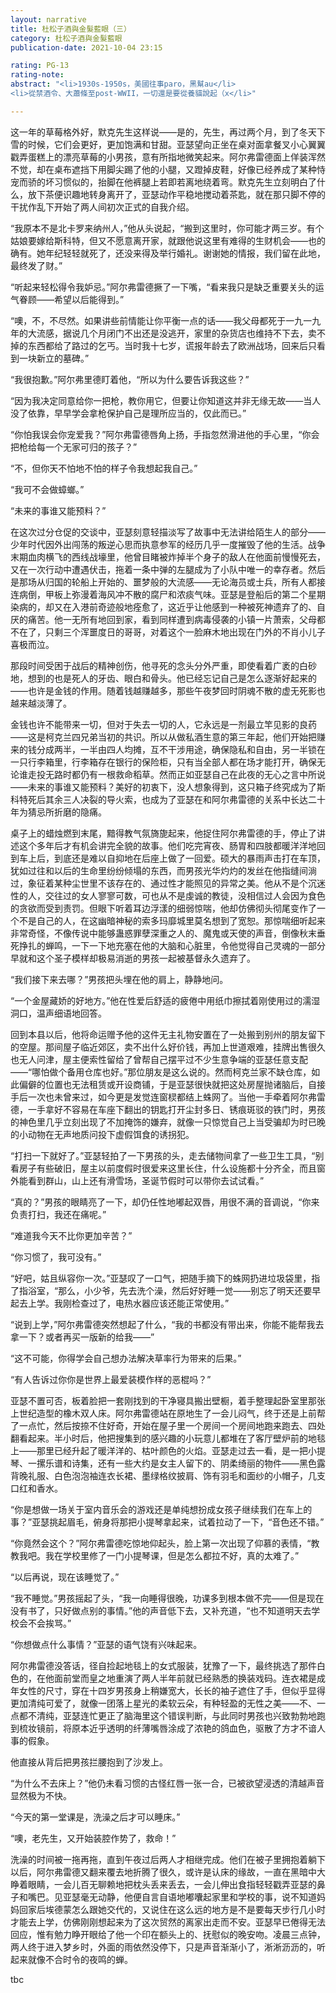 ```yaml
---
layout: narrative
title: 杜松子酒與金髮藍眼（三）
category: 杜松子酒與金髮藍眼
publication-date: 2021-10-04 23:15

rating: PG-13
rating-note:
abstract: "<li>1930s-1950s，美國往事paro，黑幫au</li>
<li>從禁酒令、大蕭條至post-WWII，一切還是要從養貓說起（x</li>"

---
```


这一年的草莓格外好，默克先生这样说——是的，先生，再过两个月，到了冬天下雪的时候，它们会更好，更加饱满和甘甜。亚瑟望向正坐在桌对面拿餐叉小心翼翼戳弄蛋糕上的漂亮草莓的小男孩，意有所指地微笑起来。阿尔弗雷德面上佯装浑然不觉，却在桌布遮挡下用脚尖踢了他的小腿，又蹬掉皮鞋，好像已经养成了某种恃宠而骄的坏习惯似的，抬脚在他裤腿上若即若离地绕着弯。默克先生立刻明白了什么，放下茶便识趣地转身离开了，亚瑟动作平稳地搅动着茶匙，就在那只脚不停的干扰作乱下开始了两人间初次正式的自我介绍。

“我原本不是北卡罗来纳州人，”他从头说起，“搬到这里时，你可能才两三岁。有个姑娘要嫁给斯科特，但又不愿意离开家，就跟他说这里有难得的生财机会——也的确有。她年纪轻轻就死了，还没来得及举行婚礼。谢谢她的情报，我们留在此地，最终发了财。”

“听起来轻松得令我妒忌。”阿尔弗雷德撅了一下嘴，“看来我只是缺乏重要关头的运气眷顾——希望以后能得到。”

“噢，不，不尽然。如果讲些前情能让你平衡一点的话——我父母都死于一九一九年的大流感，据说几个月闭门不出还是没逃开，家里的杂货店也维持不下去，卖不掉的东西都给了路过的乞丐。当时我十七岁，谎报年龄去了欧洲战场，回来后只看到一块新立的墓碑。”

“我很抱歉。”阿尔弗里德盯着他，“所以为什么要告诉我这些？”

“因为我决定同意给你一把枪，教你用它，但要让你知道这并非无缘无故——当人没了依靠，早早学会拿枪保护自己是理所应当的，仅此而已。”

“你怕我误会你宠爱我？”阿尔弗雷德唇角上扬，手指忽然滑进他的手心里，“你会把枪给每一个无家可归的孩子？”

“不，但你天不怕地不怕的样子令我想起我自己。”

“我可不会做蟑螂。”

“未来的事谁又能预料？”

在这次过分仓促的交谈中，亚瑟刻意轻描淡写了故事中无法讲给陌生人的部分——少年时代因外出闯荡的叛逆心思而执意参军的经历几乎一度摧毁了他的生活。战争末期血肉横飞的西线战壕里，他曾目睹被炸掉半个身子的敌人在他面前慢慢死去，又在一次行动中遭遇伏击，拖着一条中弹的左腿成为了小队中唯一的幸存者。然后是那场从归国的轮船上开始的、噩梦般的大流感——无论海员或士兵，所有人都接连病倒，甲板上弥漫着海风冲不散的腐尸和浓痰气味。亚瑟是登船后的第二个星期染病的，却又在入港前奇迹般地痊愈了，这近乎让他感到一种被死神遗弃了的、自厌的痛苦。他一无所有地回到家，看到同样遭到病毒侵袭的小镇一片萧索，父母都不在了，只剩三个浑噩度日的哥哥，对着这个一脸麻木地出现在门外的不肖小儿子喜极而泣。

那段时间受困于战后的精神创伤，他寻死的念头分外严重，即使看着广袤的白砂地，想到的也是死人的牙齿、眼白和骨头。他已经忘记自己是怎么逐渐好起来的——也许是金钱的作用。随着钱越赚越多，那些午夜梦回时阴魂不散的虚无死影也越来越淡薄了。

金钱也许不能带来一切，但对于失去一切的人，它永远是一剂最立竿见影的良药——这是柯克兰四兄弟当初的共识。所以从做私酒生意的第三年起，他们开始把赚来的钱分成两半，一半由四人均摊，互不干涉用途，确保隐私和自由，另一半锁在一只行李箱里，行李箱存在银行的保险柜，只有当全部人都在场才能打开，确保无论谁走投无路时都仍有一根救命稻草。然而正如亚瑟自己在此夜的无心之言中所说——未来的事谁又能预料？美好的初衷下，没人想象得到，这只箱子终究成为了斯科特死后其余三人决裂的导火索，也成为了亚瑟在和阿尔弗雷德的关系中长达二十年为猜忌所折磨的隐痛。

桌子上的蜡烛燃到末尾，黯得教气氛旖旎起来，他捉住阿尔弗雷德的手，停止了讲述这个多年后才有机会讲完全貌的故事。他们吃完宵夜、肠胃和四肢都暖洋洋地回到车上后，到底还是难以自抑地在后座上做了一回爱。硕大的暴雨声击打在车顶，犹如过往和以后的生命里纷纷倾塌的东西，而男孩光华灼灼的发丝在他指缝间淌过，象征着某种尘世里不该存在的、通过性才能照见的异常之美。他从不是个沉迷性的人，交往过的女人寥寥可数，可也从不是虔诚的教徒，没相信过人会因为食色的贪欲而受到责罚。但眼下听着耳边浮漾的细弱惊喘，他却仿佛彻头彻尾变作了一个不是自己的人，在这幽暗神秘的索多玛靡城里莫名想到了宽恕。那惊喘细听起来非常奇怪，不像传说中能够蛊惑罪孽深重之人的、魔鬼或天使的声音，倒像秋末垂死挣扎的蝉鸣，一下一下地充塞在他的大脑和心脏里，令他觉得自己灵魂的一部分早就和这个圣子模样却极易消逝的男孩一起被基督永久遗弃了。

“我们接下来去哪？”男孩把头埋在他的肩上，静静地问。

“一个金屋藏娇的好地方。”他在性爱后舒适的疲倦中用纸巾擦拭着刚使用过的濡湿洞口，温声细语地回答。

回到本县以后，他将命运赠予他的这件无主礼物安置在了一处搬到别州的朋友留下的空屋。那间屋子临近郊区，卖不出什么好价钱，再加上世道艰难，挂牌出售很久也无人问津，屋主便索性留给了曾帮自己摆平过不少生意争端的亚瑟任意支配——“哪怕做个备用仓库也好。”那位朋友是这么说的。然而柯克兰家不缺仓库，如此偏僻的位置也无法租赁或开设商铺，于是亚瑟很快就把这处房屋抛诸脑后，自接手后一次也未曾来过，如今更是发觉连窗棂都结上蛛网了。当他一手牵着阿尔弗雷德，一手拿好不容易在车座下翻出的钥匙打开尘封多日、锈痕斑驳的铁门时，男孩的神色里几乎立刻出现了不加掩饰的嫌弃，就像一只惊觉自己上当受骗却为时已晚的小动物在无声地质问投下虚假饵食的诱拐犯。

“打扫一下就好了。”亚瑟轻拍了一下男孩的头，走去储物间拿了一些卫生工具，“别看房子有些破旧，屋主以前度假时很爱来这里长住，什么设施都十分齐全，而且窗外能看到群山，山上还有滑雪场，圣诞节假时可以带你去试试看。”

“真的？”男孩的眼睛亮了一下，却仍任性地嘟起双唇，用很不满的音调说，“你来负责打扫，我还在痛呢。”

“难道我今天不比你更加辛苦？”

“你习惯了，我可没有。”

“好吧，姑且纵容你一次。”亚瑟叹了一口气，把随手摘下的蛛网扔进垃圾袋里，指了指浴室，“那么，小少爷，先去洗个澡，然后好好睡一觉——别忘了明天还要早起去上学。我刚检查过了，电热水器应该还能正常使用。”

“说到上学，”阿尔弗雷德突然想起了什么，“我的书都没有带出来，你能不能帮我去拿一下？或者再买一版新的给我——”

“这不可能，你得学会自己想办法解决草率行为带来的后果。”

“有人告诉过你你是世界上最爱装模作样的恶棍吗？”

亚瑟不置可否，板着脸把一套刚找到的干净寝具搬出壁橱，着手整理起卧室里那张上世纪造型的橡木双人床。阿尔弗雷德站在原地生了一会儿闷气，终于还是上前帮了一点忙，然后按捺不住好奇，开始在屋子里一个房间一个房间地跑来跑去、四处翻看起来。半小时后，他把搜集到的感兴趣的小玩意儿都堆在了客厅壁炉前的地毯上——那里已经升起了暖洋洋的、枯叶颜色的火焰。亚瑟走过去一看，是一把小提琴、一摞乐谱和诗集，还有一些大约是女主人留下的、阴柔绮丽的物件——黑色露背晚礼服、白色泡泡袖连衣长裙、墨绿格纹披肩、饰有羽毛和面纱的小帽子，几支口红和香水。

“你是想做一场关于室内音乐会的游戏还是单纯想扮成女孩子继续我们在车上的事？”亚瑟挑起眉毛，俯身将那把小提琴拿起来，试着拉动了一下，“音色还不错。”

“你竟然会这个？”阿尔弗雷德吃惊地仰起头，脸上第一次出现了仰慕的表情，“教教我吧。我在学校里修了一门小提琴课，但是怎么都拉不好，真的太难了。”

“以后再说，现在该睡觉了。”

“我不睡觉。”男孩摇起了头，“我一向睡得很晚，功课多到根本做不完——但是现在没有书了，只好做点别的事情。”他的声音低下去，又补充道，“也不知道明天去学校会不会挨骂。”

“你想做点什么事情？”亚瑟的语气饶有兴味起来。

阿尔弗雷德没答话，径自捡起地毯上的女式服装，犹豫了一下，最终挑选了那件白色的，在他面前堂而皇之地重演了两人半年前就已经熟悉的换装戏码。连衣裙是成年女性的尺寸，穿在十四岁男孩身上稍嫌宽大，长长的袖子遮住了手，但似乎显得更加清纯可爱了，就像一团落上星光的柔软云朵，有种轻盈的无性之美——不、一点都不清纯，亚瑟连忙更正了脑海里这个错误判断，与此同时男孩也兴致勃勃地跑到梳妆镜前，将原本近乎透明的纤薄嘴唇涂成了浓艳的鸽血色，驱散了方才不谙人事的假象。

他直接从背后把男孩拦腰抱到了沙发上。

“为什么不去床上？”他仍未看习惯的古怪红唇一张一合，已被欲望浸透的清越声音显然极为不快。

“今天的第一堂课是，洗澡之后才可以睡床。”

“噢，老先生，又开始装腔作势了，救命！”

洗澡的时间被一拖再拖，直到午夜过后两人才相继完成。他们在被子里拥抱着躺下以后，阿尔弗雷德又翻来覆去地折腾了很久，或许是认床的缘故，一直在黑暗中大睁着眼睛，一会儿百无聊赖地把枕头丢来丢去，一会儿伸出食指轻轻戳弄亚瑟的鼻子和嘴巴。见亚瑟毫无动静，他便自言自语地嘟囔起家里和学校的事，说不知道妈妈回家后埃德蒙怎么跟她交代的，又说住在这么远的地方是不是要每天步行几小时才能去上学，仿佛刚刚想起来为了这次贸然的离家出走而不安。亚瑟早已倦得无法回应，惟有勉力睁开眼给了他一个印在额头上的、抚慰似的晚安吻。凌晨三点钟，两人终于进入梦乡时，外面的雨依然没停下，只是声音渐渐小了，淅淅沥沥的，听起来就像不合时令的夜鸣的蝉。

tbc
